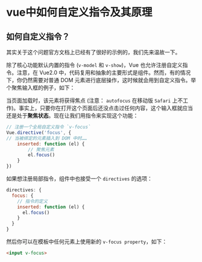 # vue中如何自定义指令及其原理

## 如何自定义指令？

其实关于这个问题官方文档上已经有了很好的示例的，我们先来温故一下。

除了核心功能默认内置的指令 (`v-model` 和 `v-show`)，Vue 也允许注册自定义指令。注意，在 Vue2.0 中，代码复用和抽象的主要形式是组件。然而，有的情况下，你仍然需要对普通 DOM 元素进行底层操作，这时候就会用到自定义指令。举个聚焦输入框的例子，如下：


当页面加载时，该元素将获得焦点 (注意： `autofocus` 在移动版 `Safari` 上不工作)。事实上，只要你在打开这个页面后还没点击过任何内容，这个输入框就应当还是处于**聚焦状态**。现在让我们用指令来实现这个功能：

```js
// 注册一个全局自定义指令 `v-focus`
Vue.directive('focus', {
// 当被绑定的元素插入到 DOM 中时……
    inserted: function (el) {
        // 聚焦元素
        el.focus()
    }
})
```

如果想注册局部指令，组件中也接受一个 `directives` 的选项：

```js
directives: {
  focus: {
    // 指令的定义
    inserted: function (el) {
      el.focus()
    }
  }
}
```
然后你可以在模板中任何元素上使用新的 `v-focus property`，如下：

```html
<input v-focus>
```













